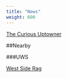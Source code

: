 ```yaml
---
title: "News"
weight: 600
---
```



[The Curious Uptowner](https://www.thecuriousuptowner.com/)

##Nearby

###UWS

[West Side Rag](https://www.westsiderag.com/)